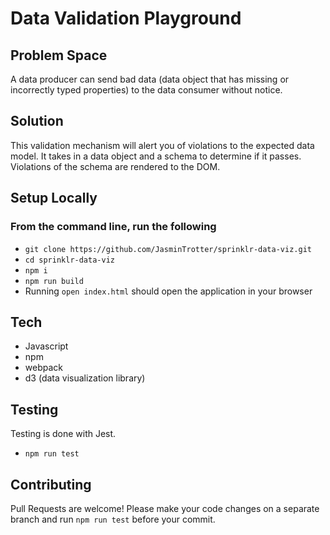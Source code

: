 # Data Validation Playground

## Problem Space

A data producer can send bad data (data object that has missing or incorrectly
typed properties) to the data consumer without notice.

## Solution

This validation mechanism will alert you of violations to the expected data model.
It takes in a data object and a schema to determine if it passes.
Violations of the schema are rendered to the DOM.

## Setup Locally

### From the command line, run the following

- `git clone https://github.com/JasminTrotter/sprinklr-data-viz.git`
- `cd sprinklr-data-viz`
- `npm i`
- `npm run build`
- Running `open index.html` should open the application in your browser

## Tech

- Javascript
- npm
- webpack
- d3 (data visualization library)

## Testing

Testing is done with Jest.

- `npm run test`

## Contributing

Pull Requests are welcome! Please make your code changes on a separate branch
and run `npm run test` before your commit.
